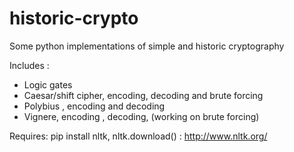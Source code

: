 # historic-crypto
Some python implementations of simple and historic cryptography

Includes :
- Logic gates
- Caesar/shift cipher, encoding, decoding and brute forcing
- Polybius , encoding and decoding
- Vignere, encoding , decoding, (working on brute forcing)

Requires: pip install nltk, nltk.download() : http://www.nltk.org/

